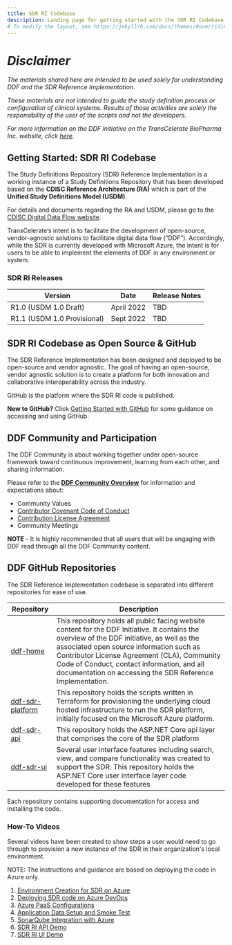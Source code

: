 ```yaml
---
title: SDR RI Codebase
description: Landing page for getting started with the SDR RI Codebase and GitHub basics
# To modify the layout, see https://jekyllrb.com/docs/themes/#overriding-theme-defaults
---
```

# *Disclaimer*

<em>The materials shared here are intended to be used solely for understanding DDF and the SDR Reference Implementation.</em>

<em>These materials are not intended to guide the study definition process or configuration of clinical systems. Results of those activities are solely the responsibility of the user of the scripts and not the developers. </em>

<em>For more information on the DDF initiative on the TransCelerate BioPharma Inc. website, click [here](https://www.transceleratebiopharmainc.com/initiatives/digital-data-flow/).</em>

## Getting Started: SDR RI Codebase

The Study Definitions Repository (SDR) Reference Implementation is a working instance of a Study Definitions Repository that has been developed based on the **CDISC Reference Architecture (RA)** which is part of the **Unified Study Definitions Model (USDM)**.  

For details and documents regarding the RA and USDM, please go to the [CDISC Digital Data Flow website](https://www.cdisc.org/ddf).

TransCelerate’s intent is to facilitate the development of open-source, vendor-agnostic solutions to facilitate digital data flow (“DDF”).  Accordingly, while the SDR is currently developed with Microsoft Azure, the intent is for users to be able to implement the elements of DDF in any environment or system.  

### SDR RI Releases


| Version                                                                                                                                                                                               | Date                                                                                                                                                                                                                                                                                                                                                                                                                                                                         | Release Notes                                                                                                                 |
|----------------------------------------------------------------------------------------------------------------------------------------------------------------------------------------------------|------------------------------------------------------------------------------------------------------------------------------------------------------------------------------------------------------------------------------------------------------------------------------------------------------------------------------------------------------------------------------------------------------------------------------------------------------------------------------------------------------|--------------------------------------------------------------------------------------------------------------------------------------|
| R1.0 (USDM 1.0 Draft) | April 2022 | TBD |
| R1.1 (USDM 1.0 Provisional) | Sept 2022 | TBD |



## SDR RI Codebase as Open Source & GitHub

The SDR Reference Implementation has been designed and deployed to be open-source and vendor agnostic.  The goal of having an open-source, vendor agnostic solution is to create a platform for both innovation and collaborative interoperability across the industry.

GitHub is the platform where the SDR RI code is published.  

**New to GitHub?** Click [Getting Started with GitHub](github-support.md) for some guidance on accessing and using GitHub.  

## DDF Community and Participation

The DDF Community is about working together under open-source framework toward continuous improvement, learning from each other, and sharing information.

Please refer to the **[DDF Community Overview](community.md)** for information and expectations about:

- Community Values
- [Contributor Covenant Code of Conduct](code-of-conduct.md)
- [Contribution License Agreement](contributing.md)
- Community Meetings  

**NOTE** - It is highly recommended that all users that will be engaging with DDF read through all the DDF Community content.

## DDF GitHub Repositories

The SDR Reference Implementation codebase is separated into different repositories for ease of use.

| Repository                                                                        | Description                                                                                                                                                                                                                                                                                                                                        |
|-----------------------------------------------------------------------------------|----------------------------------------------------------------------------------------------------------------------------------------------------------------------------------------------------------------------------------------------------------------------------------------------------------------------------------------------------|
| [ddf-home](https://github.com/transcelerate/ddf-home)         | This repository holds all public facing website content for the DDF Initiative. It contains the overview of the DDF initiative, as well as the associated open source information such as Contributor License Agreement (CLA), Community Code of Conduct, contact information, and all documentation on accessing the SDR Reference Implementation. |
| [ddf-sdr-platform](https://github.com/transcelerate/ddf-sdr-platform) | This repository holds the scripts written in Terraform for provisioning the underlying cloud hosted infrastructure to run the SDR platform, initially focused on the Microsoft Azure platform.                                                                                                                                                      |
| [ddf-sdr-api](https://github.com/transcelerate/ddf-sdr-api)           | This repository holds the ASP.NET Core api layer that comprises the core of the SDR platform                                                                                                                                                                                                                                                       |
| [ddf-sdr-ui](https://github.com/transcelerate/ddf-sdr-ui)             | Several user interface features including search, view, and compare functionality was created to support the SDR.  This repository holds the ASP.NET Core user interface layer code developed for these features                                                                                                                                  |

Each repository contains supporting documentation for access and installing the code.

### How-To Videos
Several videos have been created to show steps a user would need to go through to provision a new instance of the SDR in their organization's local environment. 

NOTE: The instructions and guidance are based on deploying the code in Azure only.  

1. [Environment Creation for SDR on Azure](https://www.youtube.com/watch?v=8k_fdwMNafY&list=PLMXS-Xt7Ou1KNUF-HQKQRRzqfPQEXWb1u&index=1)
2. [Deploying SDR code on Azure DevOps](https://www.youtube.com/watch?v=yulXnWUPbp8&list=PLMXS-Xt7Ou1KNUF-HQKQRRzqfPQEXWb1u&index=2)
3. [Azure PaaS Configurations](https://www.youtube.com/watch?v=MXLUbjDAqgs&list=PLMXS-Xt7Ou1KNUF-HQKQRRzqfPQEXWb1u&index=3)
4. [Application Data Setup and Smoke Test](https://www.youtube.com/watch?v=KQ7PPmGOz7A&list=PLMXS-Xt7Ou1KNUF-HQKQRRzqfPQEXWb1u&index=4)
5. [SonarQube Integration with Azure](https://www.youtube.com/watch?v=w11p7R10L2w&list=PLMXS-Xt7Ou1KNUF-HQKQRRzqfPQEXWb1u&index=5)
6. [SDR RI API Demo](https://www.youtube.com/watch?v=s9Qnzxy7HME&list=PLMXS-Xt7Ou1KNUF-HQKQRRzqfPQEXWb1u&index=7)
7. [SDR RI UI Demo](https://www.youtube.com/watch?v=223OgGvERRw&list=PLMXS-Xt7Ou1KNUF-HQKQRRzqfPQEXWb1u&index=6)
